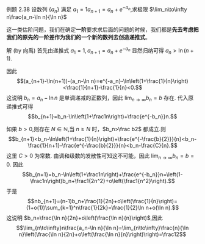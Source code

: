 例题 2.38 设数列 $\{a_n\}$ 满足 $a_1=1a_{n+1}=a_n+e^{-a_n}$,求极限 $\lim_n\to\infty n\frac{a_n-\ln n}{\ln n}$

这一类估阶问题，我们在确定**一阶**要求求后面的问题的时候，我们都是**先去考虑把我们的原先的一阶差作为我们的一个新的数列去创造递推式**。

解 (by 向禹) 首先由递推式 $a_1=1,a_{n+1}=a_n+e^{-a_n}$ 显然归纳可得 $a_n>\ln(n+1).$

因此
$$(a_{n+1}-\ln(n+1))-(a_n-\ln n)=e^{-a_n}-\ln\left(1+\frac{1}{n}\right)<\frac{1}{n+1}-\frac{1}{n}<0.$$
这说明 $b_n=a_n-\ln n$ 是单调递减的正数列，因此 $\lim_{n\to\infty}b_n=b$ 存在. 代入原递推式可得
$$b_{n+1}=b_n-\ln\left(1+\frac1n\right)+\frac{e^{-b_n}}n.$$

如果 $b>0$,则存在 $N\in\mathbb{N}$,当 $n\geqslant N$ 时，$b_n>\frac b2$ 都成立.则
$$b_{n+1}<b_n-\ln\left(1+\frac{1}{n}\right)+\frac{e^{-\frac{b}{2}}}{n}<b_n-\frac{1}{n+1}-\frac{e^{-\frac{b}{2}}}{n}<b_n-\frac{C}{n}.$$
这里 $C>0$ 为常数. 由调和级数的发散性可知这不可能，因此 $\lim_{n\to\infty}b_n=b=0.$ 因此
$$b_{n+1}=b_n-\ln\left(1+\frac1n\right)+\frac{e^{-b_n}}n=\left(1-\frac1n\right)b_n+\frac1{2n^2}+o\left(\frac1{n^2}\right).$$
于是
$$nb_{n+1}=(n-1)b_n+\frac{1}{2n}+o\left(\frac{1}{n}\right)=(1+o(1))\sum_{k=1}^n\frac{1}{2k}=\frac{1}{2}\ln n+o(\ln n).$$
这说明 $b_n=\frac{\ln n}{2n}+o\left(\frac{\ln n}{n}\right)$,因此
$$\lim_{n\to\infty}n\frac{a_n-\ln n}{\ln n}=\lim_{n\to\infty}\frac{n}{\ln n}\left(\frac{\ln n}{2n}+o\left(\frac{\ln n}{n}\right)\right)=\frac12$$
